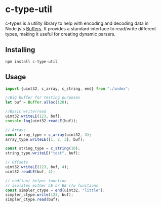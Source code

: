 # c-type-util

c-types is a utility library to help with encoding and decoding data in Node.js's
[Buffers](https://nodejs.org/api/buffer.html). It provides a standard interface to read/write different types, making it
useful for creating dynamic parsers.

## Installing

``npm install c-type-util``

## Usage

```typescript
import {uint32, c_array, c_string, end} from "./index";

//Big buffer for testing purposes
let buf = Buffer.alloc(128);

//Basic write/read
uint32.writeLE(123, buf);
console.log(uint32.readLE(buf));

// Arrays
const array_type = c_array(uint32, 3);
array_type.writeLE([1, 2, 3], buf);

const string_type = c_string(10);
string_type.writeLE("test", buf);

// Offsets
uint32.writeLE(123, buf, 4);
uint32.readLE(buf, 4);

// end(ian) helper function 
// isolates either LE or BE r/w functions
const simpler_ctype = end(uint32, "little");
simpler_ctype.write(123, buf);
simpler_ctype.read(buf);

